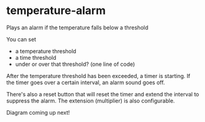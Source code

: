 # temperature-alarm
Plays an alarm if the temperature falls below a threshold

You can set
* a temperature threshold
* a time threshold
* under or over that threshold? (one line of code)

After the temperature threshold has been exceeded, a timer is starting. If the timer goes over a certain interval, an alarm sound goes off. 

There's also a reset button that will reset the timer and extend the interval to suppress the alarm. The extension (multiplier) is also configurable.

Diagram coming up next!

